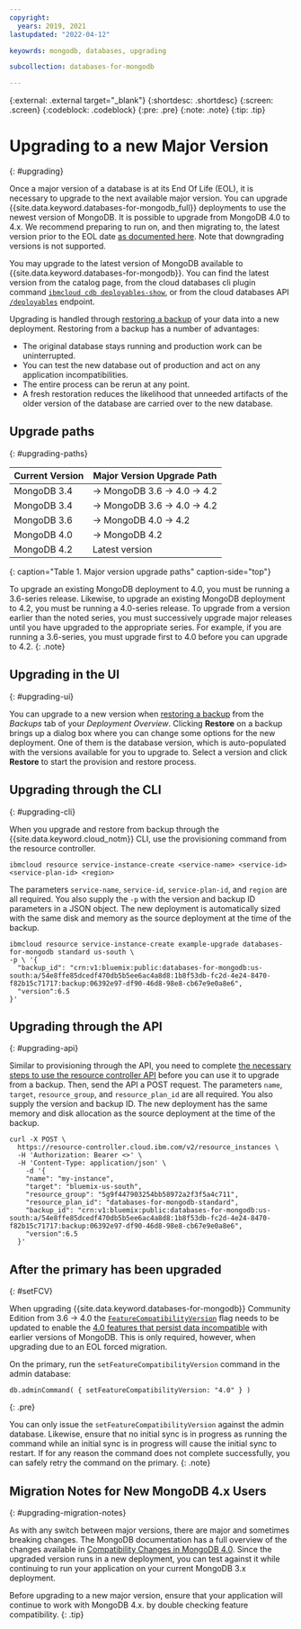 ```yaml
---
copyright:
  years: 2019, 2021
lastupdated: "2022-04-12"

keyowrds: mongodb, databases, upgrading

subcollection: databases-for-mongodb

---
```


{:external: .external target="_blank"}
{:shortdesc: .shortdesc}
{:screen: .screen}
{:codeblock: .codeblock}
{:pre: .pre}
{:note: .note}
{:tip: .tip}


# Upgrading to a new Major Version
{: #upgrading}

Once a major version of a database is at its End Of Life (EOL), it is necessary to upgrade to the next available major version. You can upgrade {{site.data.keyword.databases-for-mongodb_full}} deployments to use the newest version of MongoDB. It is possible to upgrade from MongoDB 4.0 to 4.x. We recommend preparing to run on, and then migrating to, the latest version prior to the EOL date [as documented here](/docs/databases-for-mongodb?topic=cloud-databases-versioning-policy#major-versions-defined). Note that downgrading versions is not supported. 

You may upgrade to the latest version of MongoDB available to {{site.data.keyword.databases-for-mongodb}}. You can find the latest version from the catalog page, from the cloud databases cli plugin command [`ibmcloud cdb deployables-show`](/docs/databases-cli-plugin?topic=databases-cli-plugin-cdb-reference#deployables-show), or from the cloud databases API [`/deployables`](https://cloud.ibm.com/apidocs/cloud-databases-api#get-all-deployable-databases) endpoint.

Upgrading is handled through [restoring a backup](/docs/databases-for-mongodb?topic=cloud-databases-dashboard-backups#restoring-a-backup) of your data into a new deployment. Restoring from a backup has a number of advantages:

- The original database stays running and production work can be uninterrupted.
- You can test the new database out of production and act on any application incompatibilities.
- The entire process can be rerun at any point.
- A fresh restoration reduces the likelihood that unneeded artifacts of the older version of the database are carried over to the new database.

## Upgrade paths
{: #upgrading-paths}

|Current Version|	Major Version Upgrade Path
|----|-----|
|MongoDB 3.4|	-> MongoDB 3.6 -> 4.0 -> 4.2| 
|MongoDB 3.4|	-> MongoDB 3.6 -> 4.0 -> 4.2| 
|MongoDB 3.6|	-> MongoDB 4.0 -> 4.2|
|MongoDB 4.0|	-> MongoDB 4.2 |
|MongoDB 4.2| Latest version |
{: caption="Table 1. Major version upgrade paths" caption-side="top"}

To upgrade an existing MongoDB deployment to 4.0, you must be running a 3.6-series release. Likewise, to upgrade an existing MongoDB deployment to 4.2, you must be running a 4.0-series release. To upgrade from a version earlier than the  noted series, you must successively upgrade major releases until you have upgraded to the appropriate series. For example, if you are running a 3.6-series, you must upgrade first to 4.0 before you can upgrade to 4.2.
{: .note}

## Upgrading in the UI
{: #upgrading-ui}

You can upgrade to a new version when [restoring a backup](/docs/databases-for-mongodb?topic=cloud-databases-dashboard-backups#restoring-a-backup) from the _Backups_ tab of your _Deployment Overview_. Clicking **Restore** on a backup brings up a dialog box where you can change some options for the new deployment. One of them is the database version, which is auto-populated with the versions available for you to upgrade to. Select a version and click **Restore** to start the provision and restore process.

## Upgrading through the CLI
{: #upgrading-cli}

When you upgrade and restore from backup through the  {{site.data.keyword.cloud_notm}} CLI, use the provisioning command from the resource controller.
```shell
ibmcloud resource service-instance-create <service-name> <service-id> <service-plan-id> <region>
```
The parameters `service-name`, `service-id`, `service-plan-id`, and `region` are all required. You also supply the `-p` with the version and backup ID parameters in a JSON object. The new deployment is automatically sized with the same disk and memory as the source deployment at the time of the backup.

```shell
ibmcloud resource service-instance-create example-upgrade databases-for-mongodb standard us-south \
-p \ '{
  "backup_id": "crn:v1:bluemix:public:databases-for-mongodb:us-south:a/54e8ffe85dcedf470db5b5ee6ac4a8d8:1b8f53db-fc2d-4e24-8470-f82b15c71717:backup:06392e97-df90-46d8-98e8-cb67e9e0a8e6",
  "version":6.5
}'
```

## Upgrading through the API
{: #upgrading-api}

Similar to provisioning through the API, you need to complete [the necessary steps to use the resource controller API](/docs/databases-for-mongodb?topic=cloud-databases-provisioning#provisioning-through-the-resource-controller-api) before you can use it to upgrade from a backup. Then, send the API a POST request. The parameters `name`, `target`, `resource_group`, and `resource_plan_id` are all required. You also supply the version and backup ID. The new deployment has the same memory and disk allocation as the source deployment at the time of the backup.
```curl
curl -X POST \
  https://resource-controller.cloud.ibm.com/v2/resource_instances \
  -H 'Authorization: Bearer <>' \
  -H 'Content-Type: application/json' \
    -d '{
    "name": "my-instance",
    "target": "bluemix-us-south",
    "resource_group": "5g9f447903254bb58972a2f3f5a4c711",
    "resource_plan_id": "databases-for-mongodb-standard",
    "backup_id": "crn:v1:bluemix:public:databases-for-mongodb:us-south:a/54e8ffe85dcedf470db5b5ee6ac4a8d8:1b8f53db-fc2d-4e24-8470-f82b15c71717:backup:06392e97-df90-46d8-98e8-cb67e9e0a8e6",
    "version":6.5
  }'
```

## After the primary has been upgraded
{: #setFCV}

When upgrading {{site.data.keyword.databases-for-mongodb}} Community Edition from 3.6 -> 4.0 the [`FeatureCompatibilityVersion`](https://docs.mongodb.com/manual/reference/command/setFeatureCompatibilityVersion) flag needs to be updated to enable the [4.0 features that persist data incompatible](https://docs.mongodb.com/manual/release-notes/4.0-compatibility/#compatibility-enabled) with earlier versions of MongoDB. This is only required, however, when upgrading due to an EOL forced migration. 

On the primary, run the `setFeatureCompatibilityVersion` command in the admin database:
```shell
db.adminCommand( { setFeatureCompatibilityVersion: "4.0" } )
```
{: .pre}

You can only issue the `setFeatureCompatibilityVersion` against the admin database. Likewise, ensure that no initial sync is in progress as running the command while an initial sync is in progress will cause the initial sync to restart. If for any reason the command does not complete successfully, you can safely retry the command on the primary.
{: .note}

## Migration Notes for New MongoDB 4.x Users
{: #upgrading-migration-notes}

As with any switch between major versions, there are major and sometimes breaking changes. The MongoDB documentation has a full overview of the changes available in [Compatibility Changes in MongoDB 4.0](https://docs.mongodb.com/manual/release-notes/4.0-compatibility/). Since the upgraded version runs in a new deployment, you can test against it while continuing to run your application on your current MongoDB 3.x deployment.

Before upgrading to a new major version, ensure that your application will continue to work with MongoDB 4.x. by double checking feature compatibility.
{: .tip}
